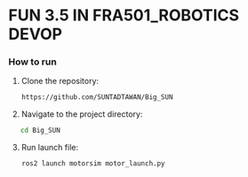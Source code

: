 # FUN 3.5 IN FRA501_ROBOTICS DEVOP
### How to run
1. Clone the repository:
   ```sh
   https://github.com/SUNTADTAWAN/Big_SUN
   ```
2.  Navigate to the project directory:
   ```sh
      cd Big_SUN
   ```
3. Run launch file:
   ```sh
   ros2 launch motorsim motor_launch.py
   ```
